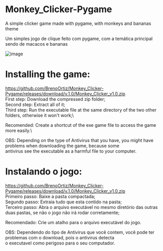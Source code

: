 # Monkey_Clicker-Pygame
 A simple clicker game made with pygame, with monkeys and bananas theme
 
 Um simples jogo de clique feito com pygame, com a temática principal sendo de macacos e bananas 
 
 ![image](https://user-images.githubusercontent.com/82238627/119421533-49f85700-bcd5-11eb-8ed0-3056e9592852.png)

 
# Installing the game:
 https://github.com/BrenoOrtiz/Monkey_Clicker-Pygame/releases/download/v.1.0/Monkey_Clicker_v1.0.zip \
 First step: Download the compressed zip folder;\
 Second step: Extract all of it;\
 Third step: Run the executable file at the same directory of the two other folders, otherwise it won't work;\
 
 Recomended: Create a shortcut of the exe game file to access the game more easily.\ 
 
 OBS: Depending on the type of Antivirus that you have, you might have problems when downloading the game, because some\
 antivirus see the executable as a harmful file to your computer.
 
 # Instalando o jogo:
 https://github.com/BrenoOrtiz/Monkey_Clicker-Pygame/releases/download/v.1.0/Monkey_Clicker_v1.0.zip \
 Primeiro passo: Baixe a pasta compactada;\
 Segundo passo: Extraia tudo que esta contido na pasta;\
 Terceiro passo: Abra o arquivo executável no mesmo diretório das outras duas pastas, se não o jogo não irá rodar corretamente;
 
 Recomendado: Crie um atalho para o arquivo executável do jogo.
 
 OBS: Dependendo do tipo de Antivirus que você contem, você pode ter problemas com o download, pois o  antivirus detecta\
 o executavel como perigoso para o seu computador.

